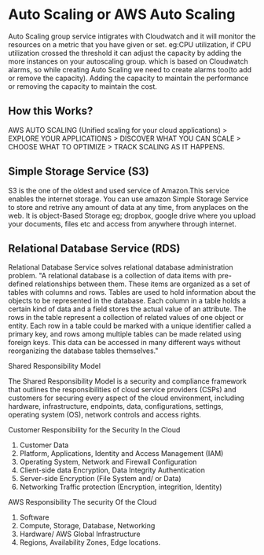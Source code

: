 # Auto Scaling or AWS Auto Scaling

Auto Scaling group service intigrates with Cloudwatch and it will monitor the resources on  a metric that you have given or set. eg:CPU utilization, if CPU utilization crossed the threshold it can adjust the capacity by adding the more instances on your autoscaling group. which is based on Cloudwatch alarms, so while creating Auto Scaling we need to create alarms too(to add or remove the capacity). Adding the capacity to maintain the performance or removing the capacity to maintain the cost.

## How this Works?

AWS AUTO SCALING (Unified scaling for your cloud applications) > EXPLORE YOUR APPLICATIONS > DISCOVER WHAT YOU CAN SCALE > CHOOSE WHAT TO OPTIMIZE > TRACK SCALING AS IT HAPPENS.

## Simple Storage Service (S3)

S3 is the one of the oldest and used service of Amazon.This service enables the internet storage. You can use amazon Simple Storage Service to store and retrive any amount of data at any time, from anyplaces on the web. It is object-Based Storage eg; dropbox, google drive where you upload your documents, files etc and access from anywhere through internet.

## Relational Database Service (RDS)

Relational Database Service  solves relational database administration problem.
"A relational database is a collection of data items with pre-defined relationships between them. These items are organized as a set of tables with columns and rows. Tables are used to hold information about the objects to be represented in the database. Each column in a table holds a certain kind of data and a field stores the actual value of an attribute. The rows in the table represent a collection of related values of one object or entity. Each row in a table could be marked with a unique identifier called a primary key, and rows among multiple tables can be made related using foreign keys. This data can be accessed in many different ways without reorganizing the database tables themselves."

Shared Responsibility  Model

The Shared Responsibility Model is a security and compliance framework that outlines the responsibilities of cloud service providers (CSPs) and customers for securing every aspect of the cloud environment, including hardware, infrastructure, endpoints, data, configurations, settings, operating system (OS), network controls and access rights.

Customer Responsibility for the Security In the Cloud

1. Customer Data
2. Platform, Applications, Identity and Access Management (IAM)
3. Operating System, Network and Firewall Configuration
4. Client-side data Encryption, Data Integrity Authentication
5. Server-side Encryption (File System and/ or Data)
6. Networking Traffic protection (Encryption, integrition, Identity)

AWS Responsibility The security Of the Cloud

1. Software
2. Compute, Storage, Database, Networking
3. Hardware/ AWS Global Infrastructure
4. Regions, Availability Zones, Edge locations. 


